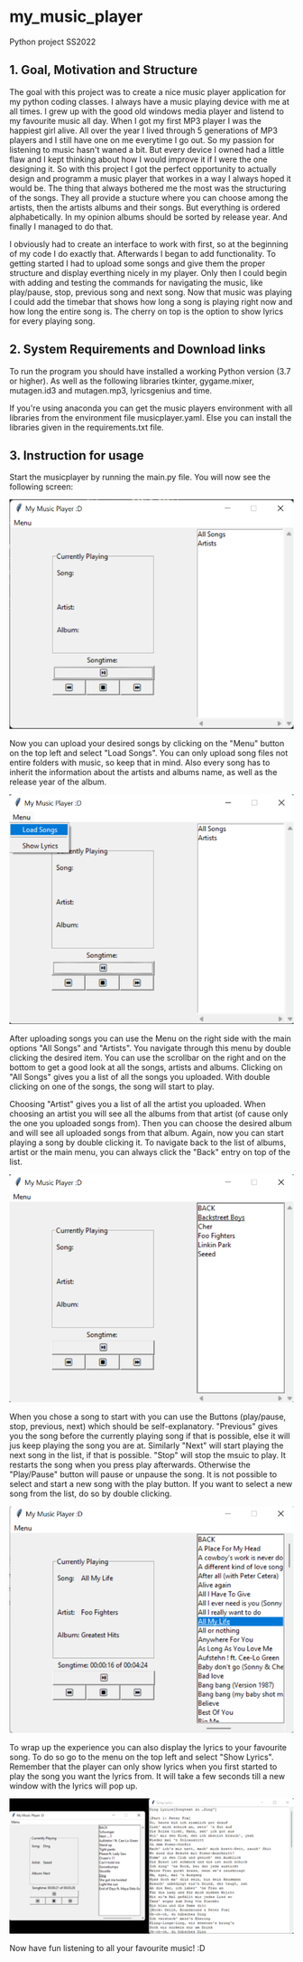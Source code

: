 # my_music_player
Python project SS2022

## 1. Goal, Motivation and Structure
The goal with this project was to create a nice music player application for my python coding classes. I always have a music playing device with me at all times. I grew up with the good old windows media player and listend to my favourite music all day. When I got my first MP3 player I was the happiest girl alive. All over the year I lived through 5 generations of MP3 players and I still have one on me everytime I go out. So my passion for listening to music hasn't waned a bit. But every device I owned had a little flaw and I kept thinking about how I would improve it if I were the one designing it. So with this project I got the perfect opportunity to actually design and programm a music player that workes in a way I always hoped it would be. The thing that always bothered me the most was the structuring of the songs. They all provide a stucture where you can choose among the artists, then the artists albums and their songs. But everything is ordered alphabetically. In my opinion albums should be sorted by release year. And finally I managed to do that.

I obviously had to create an interface to work with first, so at the beginning of my code I do exactly that. Afterwards I began to add functionality. To getting started I had to upload some songs and give them the proper structure and display everthing nicely in my player. Only then I could begin with adding and testing the commands for navigating the music, like play/pause, stop, previous song and next song. Now that music was playing I could add the timebar that shows how long a song is playing right now and how long the entire song is. The cherry on top is the option to show lyrics for every playing song.


## 2. System Requirements and Download links
To run the program you should have installed a working Python version (3.7 or higher). As well as the following libraries tkinter, gygame.mixer, mutagen.id3 and mutagen.mp3, lyricsgenius and time. 

If you're using anaconda you can get the music players environment with all libraries from the environment file musicplayer.yaml.
Else you can install the libraries given in the requirements.txt file.


## 3. Instruction for usage
Start the musicplayer by running the main.py file. You will now see the following screen:

![Image of started musicplayer](just_started_musicplayer.png)

Now you can upload your desired songs by clicking on the "Menu" button on the top left and select "Load Songs". You can only upload song files not entire folders with music, so keep that in mind. Also every song has to inherit the information about the artists and albums name, as well as the release year of the album. 

![Menu for loading songs](load_songs.png)

After uploading songs you can use the Menu on the right side with the main options "All Songs" and "Artists". You navigate through this menu by double clicking the desired item. You can use the scrollbar on the right and on the bottom to get a good look at all the songs, artists and albums. Clicking on "All Songs" gives you a list of all the songs you uploaded. With double clicking on one of the songs, the song will start to play. 

Choosing "Artist" gives you a list of all the artist you uploaded. When choosing an artist you will see all the albums from that artist (of cause only the one you uploaded songs from). Then you can choose the desired album and will see all uploaded songs from that album. Again, now you can start playing a song by double clicking it. To navigate back to the list of albums, artist or the main menu, you can always click the "Back" entry on top of the list.

![Menu after clicking "Artists"](artist_menu.png)

When you chose a song to start with you can use the Buttons (play/pause, stop, previous, next) which should be self-explanatory. "Previous" gives you the song before the currently playing song if that is possible, else it will jus keep playing the song you are at. Similarly "Next" will start playing the next song in the list, if that is possible. "Stop" will stop the msuic to play. It restarts the song when you press play afterwards. Otherwise the "Play/Pause" button will pause or unpause the song. It is not possible to select and start a new song with the play button. If you want to select a new song from the list, do so by double clicking.

![Display when song is playing](song_playing.png)

To wrap up the experience you can also display the lyrics to your favourite song. To do so go to the menu on the top left and select "Show Lyrics". Remember that the player can only show lyrics when you first started to play the song you want the lyrics from. It will take a few seconds till a new window with the lyrics will pop up.

![Lyrics window](show_lyrics.png)

Now have fun listening to all your favourite music! :D
